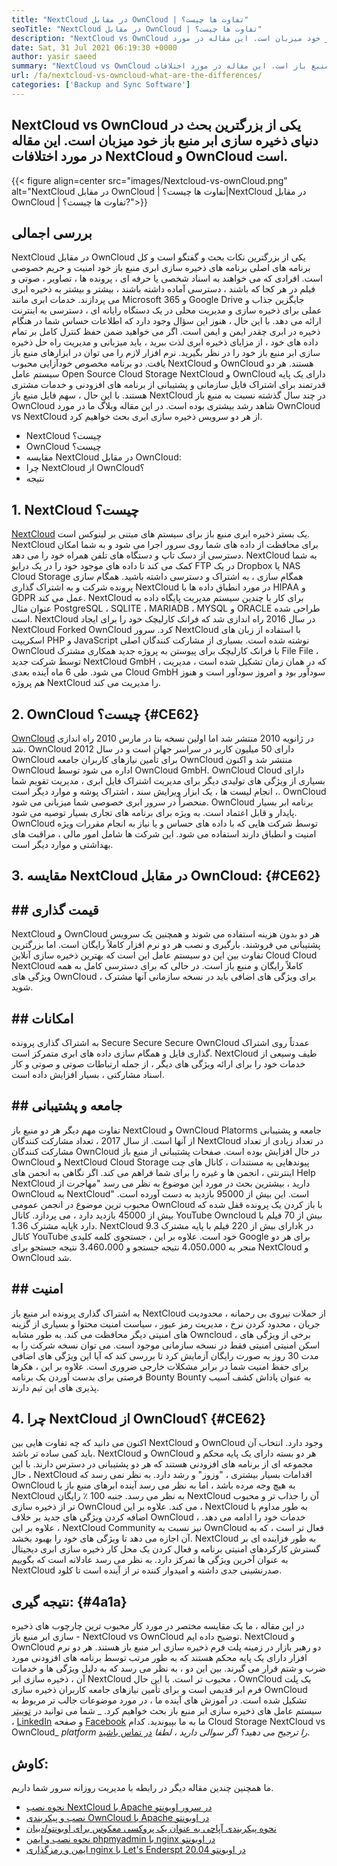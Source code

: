 ```yaml
---
title: "NextCloud در مقابل OwnCloud | تفاوت ها چیست؟" 
seoTitle: "NextCloud در مقابل OwnCloud | تفاوت ها چیست؟" 
description: "NextCloud vs OwnCloud یکی از بزرگترین بحث در دنیای ذخیره سازی ابر منبع باز خود میزبان است. این مقاله در مورد NextCloud و OwnCloud است." 
date: Sat, 31 Jul 2021 06:19:30 +0000
author: yasir saeed
summary: "NextCloud vs OwnCloud یکی از بزرگترین بحث در دنیای فضای ذخیره سازی ابری منبع باز است. این مقاله در مورد اختلافات NextCloud و OwnCloud است." 
url: /fa/nextcloud-vs-owncloud-what-are-the-differences/
categories: ['Backup and Sync Software']
---
```


## NextCloud vs OwnCloud یکی از بزرگترین بحث در دنیای ذخیره سازی ابر منبع باز خود میزبان است. این مقاله در مورد اختلافات NextCloud و OwnCloud است.

{{< figure align=center src="images/Nextcloud-vs-ownCloud.png" alt="NextCloud در مقابل OwnCloud | تفاوت ها چیست؟|NextCloud در مقابل OwnCloud | تفاوت ها چیست؟?">}}


## **بررسی اجمالی**
NextCloud در مقابل OwnCloud یکی از بزرگترین نکات بحث و گفتگو است و کل برنامه های اصلی برنامه های ذخیره سازی ابری منبع باز خود امنیت و حریم خصوصی است. افرادی که می خواهند به اسناد شخصی یا حرفه ای ، پرونده ها ، تصاویر ، صوتی و فیلم در هر کجا که باشند ، دسترسی آماده داشته باشند ، بیشتر و بیشتر به ذخیره ابری می پردازند. خدمات ابری مانند Microsoft 365 و Google Drive جایگزین جذاب و عملی برای ذخیره سازی و مدیریت محلی در یک دستگاه رایانه ای ، دسترسی به اینترنت ارائه می دهد. با این حال ، هنوز این سؤال وجود دارد که اطلاعات حساس شما در هنگام ذخیره در ابری چقدر ایمن و ایمن است.
اگر می خواهید ضمن حفظ کنترل کامل بر تمام داده های خود ، از مزایای ذخیره ابری لذت ببرید ، باید میزبانی و مدیریت راه حل ذخیره سازی ابر منبع باز خود را در نظر بگیرید. نرم افزار لازم را می توان در ابزارهای منبع باز یافت. دو برنامه مخصوص خودآزایی محبوب NextCloud و OwnCloud هستند. هر دو سیستم عامل Open Source Cloud Storage NextCloud و OwnCloud دارای یک پایه قدرتمند برای اشتراک فایل سازمانی و پشتیبانی از برنامه های افزودنی و خدمات مشتری هستند. با این حال ، سهم فایل منبع باز NextCloud در چند سال گذشته نسبت به منبع باز OwnCloud شاهد رشد بیشتری بوده است. در این مقاله وبلاگ ما در مورد OwnCloud vs NextCloud از هر دو سرویس ذخیره سازی ابری بحث خواهیم کرد.
  * NextCloud چیست؟
  * OwnCloud چیست؟
  * مقایسه NextCloud در مقابل OwnCloud:
  * چرا NextCloud از OwnCloud؟
  * نتیجه

## 1. NextCloud چیست؟
[NextCloud][1] یک بستر ذخیره ابری منبع باز برای سیستم های مبتنی بر لینوکس است. NextCloud برای محافظت از داده های شما روی سرور اجرا می شود و به شما امکان دسترسی از دسک تاپ و دستگاه های تلفن همراه خود را می دهد. NextCloud به شما کمک می کند تا داده های موجود خود را در یک درایو FTP در یک Dropbox یا NAS Cloud Storage همگام سازی ، به اشتراک و دسترسی داشته باشید. همگام سازی پرونده شرکت و به اشتراک گذاری NextCloud در مورد انطباق داده ها با HIPAA و GDPR عمل می کند. NextCloud برای کار با چندین سیستم مدیریت پایگاه داده به عنوان مثال PostgreSQL ، SQLITE ، MARIADB ، MYSQL و ORACLE طراحی شده است.
NextCloud در سال 2016 راه اندازی شد که فرانک کارلیچک خود را برای ایجاد NextCloud Forked OwnCloud کرد. سرور NextCloud با استفاده از زبان های اسکریپت PHP و JavaScript نوشته شده است. بسیاری از مشارکت کنندگان اصلی OwnCloud با فرانک کارلیچک برای پیوستن به پروژه جدید همکاری مشترک File File ، توسط شرکت جدید NextCloud GmbH ، که در همان زمان تشکیل شده است ، مدیریت می شود. طی 6 ماه آینده بعدی Cloud GmbH سودآور بود و امروز سودآور است و هنوز هم پروژه NextCloud را مدیریت می کند.

## 2. OwnCloud چیست؟   {#CE62}
[OwnCloud][2] در ژانویه 2010 منتشر شد اما اولین نسخه بتا در مارس 2010 راه اندازی شد. OwnCloud دارای 50 میلیون کاربر در سراسر جهان است و در سال 2012 OwnCloud برای تأمین نیازهای کاربران جامعه OwnCloud منتشر شد و اکنون OwnCloud اداره می شود توسط OwnCloud GmbH. OwnCloud Cloud دارای بسیاری از ویژگی های تولیدی دیگر برای مدیریت اشتراک فایل ابری ، مدیریت تقویم شما ، انجام لیست ها ، یک ابزار ویرایش سند ، اشتراک پوشه و موارد دیگر است. OwnCloud منحصراً در سرور ابری خصوصی شما میزبانی می شود.
OwnCloud برنامه ابر بسیار پایدار و قابل اعتماد است. به ویژه برای برنامه های تجاری بسیار توصیه می شود. OwnCloud توسط شرکت هایی که با داده های حساس و یا نیاز به انجام مقررات ویژه امنیت و انطباق دارند استفاده می شود. این شرکت ها شامل امور مالی ، مراقبت های بهداشتی و موارد دیگر است.

## 3. مقایسه NextCloud در مقابل OwnCloud:   {#CE62}

## ##  **قیمت گذاری** 
NextCloud و OwnCloud هر دو بدون هزینه استفاده می شوند و همچنین یک سرویس پشتیبانی می فروشند. بارگیری و نصب هر دو نرم افزار کاملاً رایگان است. اما بزرگترین تفاوت بین این دو سیستم عامل این است که بهترین ذخیره سازی آنلاین Cloud Cloud NextCloud کاملاً رایگان و منبع باز است. در حالی که برای دسترسی کامل به همه ویژگی های OwnCloud ، برای ویژگی های اضافی باید در نسخه سازمانی آنها مشترک شوید.

## ## **امکانات**
به اشتراک گذاری پرونده Secure Secure Secure OwnCloud عمدتاً روی اشتراک گذاری فایل و همگام سازی داده های ابری متمرکز است. NextCloud طیف وسیعی از خدمات خود را برای ارائه ویژگی های دیگر ، از جمله ارتباطات صوتی و صوتی و کار اسناد مشارکتی ، بسیار افزایش داده است.

## ##  **جامعه**  و پشتیبانی
تفاوت مهم دیگر هر دو منبع باز NextCloud و OwnCloud Platorms جامعه و پشتیبانی از آنها است. از سال 2017 ، تعداد مشارکت کنندگان NextCloud در تعداد زیادی از تعداد مشارکت کنندگان OwnCloud در حال افزایش بوده است. صفحات پشتیبانی از منبع باز OwnCloud و NextCloud Cloud Storage پیوندهایی به مستندات ، کانال های چت اینترنتی ، انجمن ها و غیره را برای شما فراهم می کند.
اگر نگاهی به انجمن های Help NextCloud دارید ، بیشترین بحث در مورد این موضوع به نظر می رسد "مهاجرت از OwnCloud به NextCloud" است. این بیش از 95000 بازدید به دست آورده است. محبوب ترین موضوع در انجمن عمومی OwnCloud با باز کردن یک پرونده قفل شده که بیش از 45000 بازدید دارد ، می پردازد. کانال YouTube Owncloud بیش از 70 فیلم با پایه مشترک 1.36k دارد. NextCloud دارای بیش از 220 فیلم با پایه مشترک 9.3k در کانال YouTube خود است. علاوه بر این ، جستجوی کلمه کلیدی Google برای هر دو منجر به 4،050،000 نتیجه جستجو و 3،460،000 نتیجه جستجو برای NextCloud و OwnCloud شد.

## ## **امنیت**
به اشتراک گذاری پرونده ابر منبع باز NextCloud از حملات نیروی بی رحمانه ، محدودیت جریان ، محدود کردن نرخ ، مدیریت رمز عبور ، سیاست امنیت محتوا و بسیاری از گزینه های امنیتی دیگر محافظت می کند. به طور مشابه Owncloud ، برخی از ویژگی های اسکن امنیتی امنیتی فقط در نسخه سازمانی موجود است. می توان نسخه شرکت را به مدت 30 روز به صورت رایگان آزمایش کرد تا بررسی کند که آیا این ویژگی های اضافی برای حفظ امنیت شما در برابر مشکلات خارجی ضروری است.
علاوه بر این ، هکرها فرصتی برای بدست آوردن یک برنامه Bounty Bounty به عنوان پاداش کشف آسیب پذیری های این تیم دارند.

## 4. چرا NextCloud از OwnCloud؟   {#CE62}
اکنون می دانید که چه تفاوت هایی بین NextCloud و OwnCloud وجود دارد. انتخاب آن باید کمی ساده تر باشد. NextCloud و OwnCloud هر دو بسته دارای یک پایه محکم و مجموعه ای از برنامه های افزودنی هستند که هر دو پشتیبانی در دسترس دارند. با این حال ، NextCloud اقدامات بسیار بیشتری ، "وزوز" و رشد دارد. به نظر نمی رسد که OwnCloud به هیچ وجه مرده باشد ، اما به نظر می رسد آینده ابرهای منبع باز با NextCloud به نظر می رسد.
جنبه 100 ٪ رایگان NextCloud آن را جذاب تر و محبوب تر از ذخیره سازی OwnCloud می کند. علاوه بر این ، NextCloud به طور مداوم با اضافه کردن ویژگی های جدید بر خلاف OwnCloud ، خدمات خود را ادامه می دهد. علاوه بر این ، NextCloud Community نیز نسبت به OwnCloud فعال تر است ، که به آن اجازه می دهد تا ویژگی های خود را بهبود بخشد. NextCloud به طور فزاینده ای بر گسترش کارکردهای امنیتی برنامه و فعال کردن یک محل کار ذخیره سازی ابری دیجیتال به عنوان آخرین ویژگی ها تمرکز دارد. به نظر می رسد عادلانه است که بگوییم NextCloud صدرنشینی جدی داشته و امیدوار کننده تر از آینده است تا کلود.

## نتیجه گیری:   {#4a1a}
در این مقاله ، ما یک مقایسه مختصر در مورد کار محبوب ترین چارچوب های ذخیره سازی ابر منبع باز - NextCloud vs OwnCloud توضیح داده ایم. NextCloud و OwnCloud دو رهبر بازار در زمینه پلت فرم ذخیره سازی ابر منبع باز هستند. هر دو نرم افزار دارای یک پایه محکم هستند که به طور مرتب توسط برنامه های افزودنی مورد ضرب و شتم قرار می گیرند. بین این دو ، به نظر می رسد که به دلیل ویژگی ها و خدمات آن ، ذخیره سازی ابر NextCloud محبوب تر است. با این حال ، OwnCloud یک پلت فرم ابر قدیمی است و برای تأمین نیازهای جامعه کاربران ذخیره سازی OwnCloud تشکیل شده است. در آموزش های آینده ما ، در مورد موضوعات جالب تر مربوط به سیستم عامل های ذخیره سازی ابر منبع باز بحث خواهیم کرد.
_ شما می توانید در [توییتر][3] ، [LinkedIn][4] و صفحه [Facebook][5] ما به ما بپیوندید. کدام Cloud Storage NextCloud vs OwnCloud_ _platform را ترجیح می دهید؟ اگر سوالی دارید ، لطفا_ [در تماس باشید][6].

## کاوش:
ما همچنین چندین مقاله دیگر در رابطه با مدیریت روزانه سرور شما داریم.
  * [نحوه نصب NextCloud با Apache در سرور اوبونتو][7]
  * [نصب و پیکربندی OwnCloud با Apache در اوبونتو][8]
  * [نحوه پیکربندی آپاچی به عنوان یک پروکسی معکوس برای اوبونتو/دبیان][9]
  * [نحوه نصب و ایمن phpmyadmin با nginx در اوبونتو][10]
  * [ایمن و رمزگذاری nginx با Let's Enderspt در اوبونتو 20.04][11]

  
[1]: https://products.containerize.com/backup-and-sync/nextcloud/
[2]: https://products.containerize.com/backup-and-sync/owncloud/
[3]: https://twitter.com/containerize_co
[4]: https://www.linkedin.com/company/containerize/
[5]: http://facebook.com/containerize
[6]: mailto:yasir.saeed@aspose.com
[7]: https://blog.containerize.com/backup-and-sync-software/how-to-install-nextcloud-with-apache-on-ubuntu-server/
[8]: https://blog.containerize.com/backup-and-sync-software/how-to-install-and-configure-owncloud-with-apache-on-ubuntu/
[9]: https://blog.containerize.com/web-server-solution-stack/how-to-configure-apache-as-a-reverse-proxy-for-ubuntudebian/
[10]: https://blog.containerize.com/web-server-solution-stack/how-to-install-and-secure-phpmyadmin-with-nginx-on-ubuntu/
[11]: https://blog.containerize.com/web-server-solution-stack/how-to-secure-nginx-with-letsencrypt-on-ubuntu-20-04/
